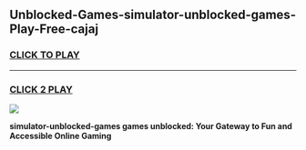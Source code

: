 
## Unblocked-Games-simulator-unblocked-games-Play-Free-cajaj
<h3>
<a href="https://premium76.site?title=simulator-unblocked-games&ref=22A">CLICK TO PLAY</a></h3>
<hr>

<h3>
<a href="https://premium76.site?title=simulator-unblocked-games&ref=22A">CLICK 2 PLAY</a>
  
</h3>

<a href="https://premium76.site?title=simulator-unblocked-games&ref=22A"><img src="https://clearcache.store/games.png"></a>


**simulator-unblocked-games games unblocked: Your Gateway to Fun and Accessible Online Gaming**
